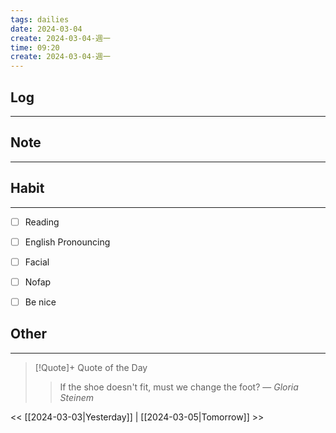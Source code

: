 ```yaml
---
tags: dailies  
date: 2024-03-04
create: 2024-03-04-週一
time: 09:20
create: 2024-03-04-週一
---
```


## Log
---


## Note
---


## Habit
---
- [ ] Reading
- [ ] English Pronouncing
- [ ] Facial
- [ ] Nofap
- [ ] Be nice


## Other
---

> [!Quote]+ Quote of the Day
> > If the shoe doesn't fit, must we change the foot?
> — <cite>Gloria Steinem</cite>

<< [[2024-03-03|Yesterday]] | [[2024-03-05|Tomorrow]] >>